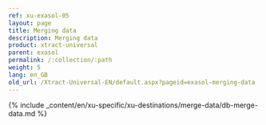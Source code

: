 ```yaml
---
ref: xu-exasol-05
layout: page
title: Merging data
description: Merging data
product: xtract-universal
parent: exasol
permalink: /:collection/:path
weight: 5
lang: en_GB
old_url: /Xtract-Universal-EN/default.aspx?pageid=exasol-merging-data
---
```


{% include _content/en/xu-specific/xu-destinations/merge-data/db-merge-data.md  %}
